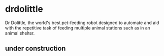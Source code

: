 # drdolittle
Dr Dolittle, the world's best pet-feeding robot designed to automate and aid with the repetitive task of feeding multiple animal stations such as in an animal shelter.



## under construction ##
